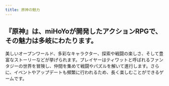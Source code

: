 ```yaml
---
title: 原神の魅力
---
```

## 『原神』は、miHoYoが開発したアクションRPGで、その魅力は多岐にわたります。
美しいオープンワールド、多彩なキャラクター、探索や戦闘の楽しさ、そして豊富なストーリーなどが挙げられます。プレイヤーはティワットと呼ばれるファンタジーの世界を冒険し、仲間を集めて戦闘やパズルを解いて進行します。さらに、イベントやアップデートも頻繁に行われるため、長く楽しむことができるゲームです。
